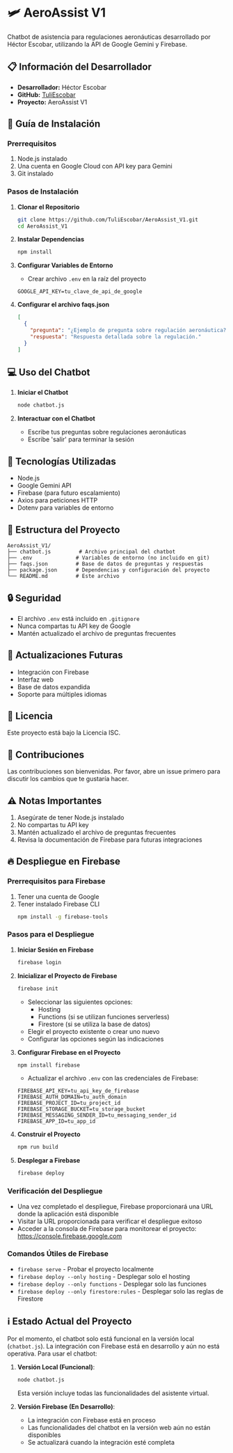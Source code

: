 # 🛩️ AeroAssist V1

Chatbot de asistencia para regulaciones aeronáuticas desarrollado por Héctor Escobar, utilizando la API de Google Gemini y Firebase.

## 📋 Información del Desarrollador
- **Desarrollador:** Héctor Escobar
- **GitHub:** [TuliEscobar](https://github.com/TuliEscobar)
- **Proyecto:** AeroAssist V1

## 🚀 Guía de Instalación

### Prerrequisitos
1. Node.js instalado
2. Una cuenta en Google Cloud con API key para Gemini
3. Git instalado

### Pasos de Instalación

1. **Clonar el Repositorio**
   ```bash
   git clone https://github.com/TuliEscobar/AeroAssist_V1.git
   cd AeroAssist_V1
   ```

2. **Instalar Dependencias**
   ```bash
   npm install
   ```

3. **Configurar Variables de Entorno**
   - Crear archivo `.env` en la raíz del proyecto
   ```env
   GOOGLE_API_KEY=tu_clave_de_api_de_google
   ```

4. **Configurar el archivo faqs.json**
   ```json
   [
     {
       "pregunta": "¿Ejemplo de pregunta sobre regulación aeronáutica?",
       "respuesta": "Respuesta detallada sobre la regulación."
     }
   ]
   ```

## 💻 Uso del Chatbot

1. **Iniciar el Chatbot**
   ```bash
   node chatbot.js
   ```

2. **Interactuar con el Chatbot**
   - Escribe tus preguntas sobre regulaciones aeronáuticas
   - Escribe 'salir' para terminar la sesión

## 🔧 Tecnologías Utilizadas
- Node.js
- Google Gemini API
- Firebase (para futuro escalamiento)
- Axios para peticiones HTTP
- Dotenv para variables de entorno

## 📁 Estructura del Proyecto
```
AeroAssist_V1/
├── chatbot.js         # Archivo principal del chatbot
├── .env              # Variables de entorno (no incluido en git)
├── faqs.json         # Base de datos de preguntas y respuestas
├── package.json      # Dependencias y configuración del proyecto
└── README.md         # Este archivo
```

## 🔒 Seguridad
- El archivo `.env` está incluido en `.gitignore`
- Nunca compartas tu API key de Google
- Mantén actualizado el archivo de preguntas frecuentes

## 🔄 Actualizaciones Futuras
- Integración con Firebase
- Interfaz web
- Base de datos expandida
- Soporte para múltiples idiomas

## 📝 Licencia
Este proyecto está bajo la Licencia ISC.

## 🤝 Contribuciones
Las contribuciones son bienvenidas. Por favor, abre un issue primero para discutir los cambios que te gustaría hacer.

## ⚠️ Notas Importantes
1. Asegúrate de tener Node.js instalado
2. No compartas tu API key
3. Mantén actualizado el archivo de preguntas frecuentes
4. Revisa la documentación de Firebase para futuras integraciones

## 🔥 Despliegue en Firebase

### Prerrequisitos para Firebase
1. Tener una cuenta de Google
2. Tener instalado Firebase CLI
   ```bash
   npm install -g firebase-tools
   ```

### Pasos para el Despliegue

1. **Iniciar Sesión en Firebase**
   ```bash
   firebase login
   ```

2. **Inicializar el Proyecto de Firebase**
   ```bash
   firebase init
   ```
   - Seleccionar las siguientes opciones:
     - Hosting
     - Functions (si se utilizan funciones serverless)
     - Firestore (si se utiliza la base de datos)
   - Elegir el proyecto existente o crear uno nuevo
   - Configurar las opciones según las indicaciones

3. **Configurar Firebase en el Proyecto**
   ```bash
   npm install firebase
   ```
   - Actualizar el archivo `.env` con las credenciales de Firebase:
   ```env
   FIREBASE_API_KEY=tu_api_key_de_firebase
   FIREBASE_AUTH_DOMAIN=tu_auth_domain
   FIREBASE_PROJECT_ID=tu_project_id
   FIREBASE_STORAGE_BUCKET=tu_storage_bucket
   FIREBASE_MESSAGING_SENDER_ID=tu_messaging_sender_id
   FIREBASE_APP_ID=tu_app_id
   ```

4. **Construir el Proyecto**
   ```bash
   npm run build
   ```

5. **Desplegar a Firebase**
   ```bash
   firebase deploy
   ```

### Verificación del Despliegue
- Una vez completado el despliegue, Firebase proporcionará una URL donde la aplicación está disponible
- Visitar la URL proporcionada para verificar el despliegue exitoso
- Acceder a la consola de Firebase para monitorear el proyecto: https://console.firebase.google.com

### Comandos Útiles de Firebase
- `firebase serve` - Probar el proyecto localmente
- `firebase deploy --only hosting` - Desplegar solo el hosting
- `firebase deploy --only functions` - Desplegar solo las funciones
- `firebase deploy --only firestore:rules` - Desplegar solo las reglas de Firestore

## ℹ️ Estado Actual del Proyecto

Por el momento, el chatbot solo está funcional en la versión local (`chatbot.js`). La integración con Firebase está en desarrollo y aún no está operativa. Para usar el chatbot:

1. **Versión Local (Funcional)**:
   ```bash
   node chatbot.js
   ```
   Esta versión incluye todas las funcionalidades del asistente virtual.

2. **Versión Firebase (En Desarrollo)**:
   - La integración con Firebase está en proceso
   - Las funcionalidades del chatbot en la versión web aún no están disponibles
   - Se actualizará cuando la integración esté completa